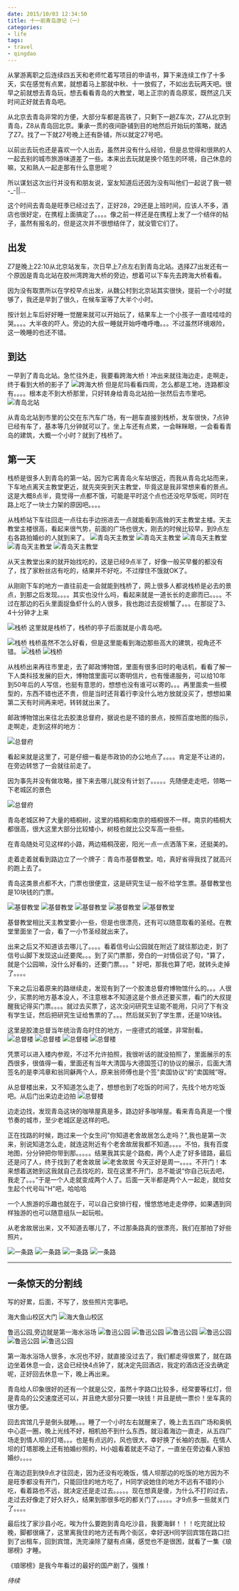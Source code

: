 ```yaml
---
date: 2015/10/03 12:34:50
title: 十一前青岛游记（一）
categories:
- life
tags:
- travel
- qingdao
---
```


从掌游离职之后连续四五天和老师忙着写项目的申请书，算下来连续工作了十多天，实在感觉有点累，就想着马上那就中秋、十一放假了，不如出去玩两天吧。很早之前就想去青岛玩，想去看看青岛的大教堂，喝上正宗的青岛原浆，既然这几天时间正好就去青岛吧。

从北京去青岛非常的方便，大部分车都是高铁了，只剩下一趟Z车次，Z7从北京到青岛，Z8从青岛回北京。秉承一贯的夜间卧铺到目的地然后开始玩的策略，就选了Z7。找了一下就27号晚上还有卧铺，所以就定27号吧。

以前出去玩也还是喜欢一个人出去，虽然并没有什么经验，但是总觉得和很熟的人一起去别的城市旅游味道差了一些。本来出去玩就是换个陌生的环境，自己休息的嘛，又和熟人一起走那有什么意思呢？

所以谋划这次出行并没有和朋友说，室友知道后还因为没有叫他们一起说了我一顿 -_-||...

这个时间去青岛是旺季已经过去了，正好28，29还是上班时间，应该人不多，酒店也很好定，在携程上面搞定了。。。。像之前一样还是在携程上发了一个结伴的帖子，虽然有报名的，但是这次并不很想结伴了，就没管它们了。

<!-- more -->

## 出发 ##
Z7是晚上22:10从北京站发车，次日早上7点左右到青岛北站。选择Z7出发还有一个原因是青岛北站在胶州湾跨海大桥的旁边，想着可以下车先去跨海大桥看看。

因为没有取票所以在学校早点出发，从魏公村到北京站其实很快，提前一个小时就够了，我还是早到了很久，在候车室等了大半个小时。


按计划上车后好好睡一觉醒来就可以开始玩了，结果车上一个小孩子一直哇哇哇的哭。。。。大半夜的吓人。旁边的大叔一睡就开始呼噜呼噜。。。不过虽然环境艰险，这一晚睡的也还不错。

## 到达 ##
一早到了青岛北站。急忙往外走，我要看跨海大桥！冲出来就往海边走，走啊走，终于看到大桥的影子了 ![跨海大桥](/images/qd/kuahaidaqiao.JPG) 但是尼玛看看四周，怎么都是工地，连路都没有。。。。根本走不到大桥那里，只好转身给青岛北站拍一张然后去市里吧。 ![青岛北站](/images/qd/qingdaobeizhan.JPG)

从青岛北站到市里的公交在东汽车广场，有一趟车直接到栈桥，发车很快，7点钟已经有车了，基本等几分钟就可以了。坐上车还有点累，一会眯眯眼，一会看看青岛的建筑，大概一个小时？就到了栈桥了。

## 第一天 ##
栈桥是很多人到青岛的第一站，因为它离青岛火车站很近，而我从青岛北站而来，下车地点离天主教堂更近，就先突突到天主教堂，毕竟这是我非常想来看的景点。这是大概8点半，竟觉得一点都不饿，可能是平时这个点也还没吃早饭呢，同时在路上吃了一块士力架的原因吧。。。。

从栈桥站下车往回走一点往右手边拐进去一点就能看到高耸的天主教堂主楼。天主教堂主楼很高，看起来很气势，前面的广场也很大，刚去的时候比较早，到9点左右各路拍婚纱的人就到来了。
![青岛天主教堂](/images/qd/tianzhujiaotang_1.JPG)
![青岛天主教堂](/images/qd/tianzhujiaotang_2.JPG)
![青岛天主教堂](/images/qd/tianzhujiaotang_3.JPG)
![青岛天主教堂](/images/qd/tianzhujiaotang_4.JPG)
![青岛天主教堂](/images/qd/tianzhujiaotang_5.JPG)

从天主教堂出来的就开始找吃的，这是已经9点半了，好像一般买早餐的都没有了，找了家粉丝店有吃的，结果并不好吃，不过撑住不饿就OK了。

从刚刚下车的地方一直往前走一会就能到栈桥了，网上很多人都说栈桥是必去的景点，到那之后发现。。。。其实也没什么吗，看起来就是一道长长的走廊而已。。。。不过在那边的石头里面捉鱼虾什么的人很多，我也跑过去捉螃蟹了。。。在那捉了3、4十分钟才上来

![栈桥](/images/qd/zhanqiao_1.JPG)
这里就是栈桥了，栈桥的亭子后面就是小青岛吧。

![栈桥](/images/qd/zhanqiao_2.JPG)
栈桥虽然不怎么好看，但是这里能看到海边那些高大的建筑，视角还不错。
![栈桥](/images/qd/zhanqiao_3.JPG)
![栈桥](/images/qd/zhanqiao_4.JPG)

从栈桥出来再往市里走，去了邮政博物馆，里面有很多旧时的电话机，看看了解一下人类科技发展的巨大，博物馆里面可以寄明信片，也有慢递服务，可以给10年到50年后的人写信，也挺有意思的，想想也没有谁可以寄的。。。再里面卖一些模型的，东西不错也还不贵，但是当时还背着行李没什么地方放就没买了，想想如果第二天有时间再来吧，转转就出来了。

邮政博物馆出来往北去胶澳总督府，据说也是不错的景点，按照百度地图的指示，走啊走，走到这样的地方：

![总督府](/images/qd/zongdufu_1.JPG)

看起来就是这里了，可是仔细一看是市政协的办公地点了。。。。肯定是不让进的，在旁边转悠了一会就往前走了。

因为事先并没有做攻略，接下来去哪儿就没有计划了。。。。。先随便走走吧，领略一下老城区的景色

![总督府](/images/qd/zongdufu_2.JPG)

青岛老城区种了大量的梧桐树，这里的梧桐和南京的梧桐很不一样。南京的梧桐大都很高，很大这里大部分比较矮小，树枝也就比公交车高一些些。

在青岛随处可见这样的小路，两边梧桐茂密，阳光一点一点洒落下来，还挺美的。

走着走着就看到路边立了一个牌子：青岛市基督教堂。哈，真好省得我找了就高兴的跑上去了。

青岛这类景点都不大，门票也很便宜，这是研究生证一般不给学生票。基督教堂也是10块钱的门票。

![基督教堂](/images/qd/jidujiaotang_1.JPG)
![基督教堂](/images/qd/jidujiaotang_2.JPG)
![基督教堂](/images/qd/jidujiaotang_3.JPG)
![基督教堂](/images/qd/jidujiaotang_4.JPG)
![基督教堂](/images/qd/jidujiaotang_5.JPG)

基督教堂相比天主教堂要小一些，但是也很漂亮，还有可以随意取看的圣经。在教堂里面坐了一会，看了一小节圣经就出来了。

出来之后又不知道该去哪儿了。。。。看着信号山公园就在附近了就往那边走，到了信号山脚下发现这山还要爬。。。到了买门票那，旁白的一对情侣说了句，"算了，就是个公园嘛，没什么好看的，还要门票。。。"  好吧，那我也算了吧，就转头走掉了。。。。

下来之后沿着原来的路继续走，发现有到了一个胶澳总督府博物馆什么的。。。人很少，买票的地方基本没人，不注意根本不知道这是个景点还要买票，看门的大叔提醒我记得买门票。。。。就过去买票了，这次没问研究生证能不能用，只问了下有没有学生证，然后把研究生证给售票的了。。。然后就买到了学生票，还是10块钱。

这里是胶澳总督当年统治青岛时住的地方，一座德式的城堡，非常耐看。
![总督楼](/images/qd/zongdulou_1.JPG)
![总督楼](/images/qd/zongdulou_2.JPG)
![总督楼](/images/qd/zongdulou_3.JPG)
![总督楼](/images/qd/zongdulou_4.JPG)

凭票可以进入楼内参观，不过不允许拍照，我很听话的就没拍照了，里面展示的东西很多，很值得一看，里面还有当年大清国与大德国签订的协议的展示，后面大清签名的是李鸿章和翁同龢两个人，原来翁师傅也是个签“卖国协议"的“卖国贼”呀。

从总督楼出来，又不知道怎么走了，想想也到了吃饭的时间了，先找个地方吃饭吧。从后门出来边走边拍
![总督楼](/images/qd/zongdulou_5.JPG)

边走边找，发现青岛这块的咖啡屋真是多，路边好多咖啡屋。看来青岛真是一个慢节奏的城市，至少老城区是这样的吧。

正在找路的时候，跑过来一个女生问"你知道老舍故居怎么走吗？",我也是第一次来，别说知道怎么走，就连这附近有个老舍故居我都不知道。。。。不怕，我有百度地图，分分钟把你带到那。。。。。结果我其实是个路痴，两个人走了好多错路，最后还是问了人，终于找到了老舍故居
![老舍故居](/images/qd/laosheguju.JPG)
今天正好是周一。。。。不开门！本来想着送她到这我就自己去找吃的，现在这里不开门，总不能说“你自己玩去吧，我走了。。。”于是一个人走就变成两个人了。后面一天半都是两个人一起走，就给女生起个代号叫"H"吧，哈哈哈

一个人旅游的乐趣也就在于，可以自己安排行程，慢悠悠地走走停停，如果遇到同样独游的也可以随意组队一起玩啦。

从老舍故居出来，又不知道去哪儿了，不过那条路真的很漂亮，我们在那拍了好些照片。

![一条路](/images/qd/yitiaolu_1.JPG)
![一条路](/images/qd/yitiaolu_2.JPG)
![一条路](/images/qd/yitiaolu_3.JPG)
![一条路](/images/qd/yitiaolu_4.JPG)


----------
一条惊天的分割线
----------

写的好累，后面，不写了，放些照片完事吧。

海大鱼山校区大门
![海大鱼山校区](/images/qd/haida.JPG)

鲁迅公园,旁边就是第一海水浴场
![鲁迅公园](/images/qd/luxun_1.JPG)
![鲁迅公园](/images/qd/luxun_2.JPG)
![鲁迅公园](/images/qd/luxun_3.JPG)
![鲁迅公园](/images/qd/luxun_4.JPG)
![鲁迅公园](/images/qd/luxun_5.JPG)
![鲁迅公园](/images/qd/luxun_6.JPG)

第一海水浴场人很多，水况也不好，就直接没过去了，我们都走得很累了，就在路边坐着休息一会，这会已经快4点钟了，就决定先回酒店，我定的酒店还没去确定呢，正好回去休息一下，晚上再出来。

青岛给人印象很好的还有一个就是公交，虽然十字路口比较多，经常要等红灯，但是青岛的公交速度还可以，并且绝大部分只要一块钱！并且是统一票价！坐车真的很方便。

回去宾馆几乎是倒头就睡。。。睡了一个小时左右就醒来了，晚上去五四广场和奥帆中心逛一圈，晚上光线不好，相机拍不到什么东西，就沿着海边一直走，从五四广场走到情人坝的灯塔。。。也是有点远的，风也很大，幸好换了长袖的衣服。在情人坝的灯塔那晚上还有拍婚纱照的，H小姐看着就走不动了，一直坐在旁边看人家拍婚纱。。。。

在海边逛到快9点才往回走，因为还没有吃晚饭，情人坝那边的吃饭的地方因为不是旺季都没有开门，只能回住的地方吃了，H同学说她住的地方不远有不错的小吃，看着路也不远，就决定还是走过去。。。。。现在想真是傻，为什么不打的过去，走过去好像走了好久好久，结果到那很多吃的都关门了。。。。。才9点多一些就关门了。。。。

最后找了家沙县小吃，唉为什么要跑到青岛吃沙县，我要海鲜！！！吃完就比较晚，脚都很痛了，这里离我住的地方还有两个街区，幸好送H同学回宾馆在路口拦到了出租车，回到宾馆，洗完澡除了腿有点痛，感觉也不是很困，就看了一集《琅琊榜》才睡。

《琅琊榜》是我今年看过的最好的国产剧了，强推！

*待续*
